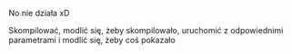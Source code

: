 No nie działa xD

Skompilować, modlić się, żeby skompilowało, uruchomić z odpowiednimi parametrami i modlić się, żeby coś pokazało

